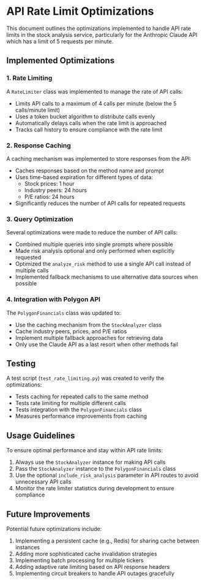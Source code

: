 # API Rate Limit Optimizations

This document outlines the optimizations implemented to handle API rate limits in the stock analysis service, particularly for the Anthropic Claude API which has a limit of 5 requests per minute.

## Implemented Optimizations

### 1. Rate Limiting

A `RateLimiter` class was implemented to manage the rate of API calls:

- Limits API calls to a maximum of 4 calls per minute (below the 5 calls/minute limit)
- Uses a token bucket algorithm to distribute calls evenly
- Automatically delays calls when the rate limit is approached
- Tracks call history to ensure compliance with the rate limit

### 2. Response Caching

A caching mechanism was implemented to store responses from the API:

- Caches responses based on the method name and prompt
- Uses time-based expiration for different types of data:
  - Stock prices: 1 hour
  - Industry peers: 24 hours
  - P/E ratios: 24 hours
- Significantly reduces the number of API calls for repeated requests

### 3. Query Optimization

Several optimizations were made to reduce the number of API calls:

- Combined multiple queries into single prompts where possible
- Made risk analysis optional and only performed when explicitly requested
- Optimized the `analyze_risk` method to use a single API call instead of multiple calls
- Implemented fallback mechanisms to use alternative data sources when possible

### 4. Integration with Polygon API

The `PolygonFinancials` class was updated to:

- Use the caching mechanism from the `StockAnalyzer` class
- Cache industry peers, prices, and P/E ratios
- Implement multiple fallback approaches for retrieving data
- Only use the Claude API as a last resort when other methods fail

## Testing

A test script (`test_rate_limiting.py`) was created to verify the optimizations:

- Tests caching for repeated calls to the same method
- Tests rate limiting for multiple different calls
- Tests integration with the `PolygonFinancials` class
- Measures performance improvements from caching

## Usage Guidelines

To ensure optimal performance and stay within API rate limits:

1. Always use the `StockAnalyzer` instance for making API calls
2. Pass the `StockAnalyzer` instance to the `PolygonFinancials` class
3. Use the optional `include_risk_analysis` parameter in API routes to avoid unnecessary API calls
4. Monitor the rate limiter statistics during development to ensure compliance

## Future Improvements

Potential future optimizations include:

1. Implementing a persistent cache (e.g., Redis) for sharing cache between instances
2. Adding more sophisticated cache invalidation strategies
3. Implementing batch processing for multiple tickers
4. Adding adaptive rate limiting based on API response headers
5. Implementing circuit breakers to handle API outages gracefully 